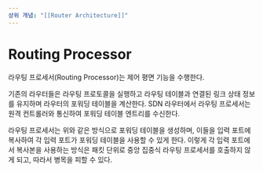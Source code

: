 ```yaml
---
상위 개념: "[[Router Architecture]]"
---
```

# Routing Processor
라우팅 프로세서(Routing Processor)는 제어 평면 기능을 수행한다. 

기존의 라우터들은 라우팅 프로토콜을 실행하고 라우팅 테이블과 연결된 링크 상태 정보를 유지하며 라우터의 포워딩 테이블을 계산한다. SDN 라우터에서 라우팅 프로세서는 원격 컨트롤러와 통신하여 포워딩 테이블 엔트리를 수신한다.

라우팅 프로세서는 위와 같은 방식으로 포워딩 테이블을 생성하며, 이들을 입력 포트에 복사하여 각 입력 포트가 포워딩 테이블을 사용할 수 있게 한다. 이렇게 각 입력 포트에서 복사본을 사용하는 방식은 패킷 단위로 중앙 집중식 라우팅 프로세서를 호출하지 않게 되고, 따라서 병목을 피할 수 있다.